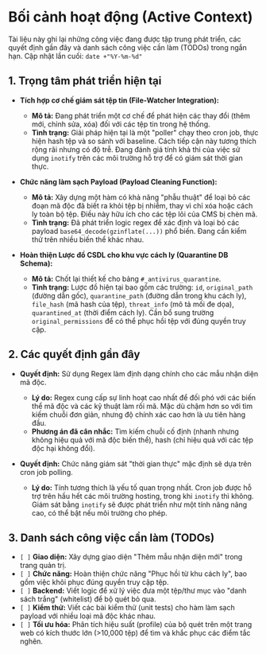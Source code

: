 # Bối cảnh hoạt động (Active Context)

Tài liệu này ghi lại những công việc đang được tập trung phát triển, các quyết định gần đây và danh sách công việc cần làm (TODOs) trong ngắn hạn. Cập nhật lần cuối: `date +"%Y-%m-%d"`

## 1. Trọng tâm phát triển hiện tại

- **Tích hợp cơ chế giám sát tệp tin (File-Watcher Integration):**
  - **Mô tả:** Đang phát triển một cơ chế để phát hiện các thay đổi (thêm mới, chỉnh sửa, xóa) đối với các tệp tin trong hệ thống.
  - **Tình trạng:** Giải pháp hiện tại là một "poller" chạy theo cron job, thực hiện hash tệp và so sánh với baseline. Cách tiếp cận này tương thích rộng rãi nhưng có độ trễ. Đang đánh giá tính khả thi của việc sử dụng `inotify` trên các môi trường hỗ trợ để có giám sát thời gian thực.

- **Chức năng làm sạch Payload (Payload Cleaning Function):**
  - **Mô tả:** Xây dựng một hàm có khả năng "phẫu thuật" để loại bỏ các đoạn mã độc đã biết ra khỏi tệp bị nhiễm, thay vì chỉ xóa hoặc cách ly toàn bộ tệp. Điều này hữu ích cho các tệp lõi của CMS bị chèn mã.
  - **Tình trạng:** Đã phát triển logic regex để xác định và loại bỏ các payload `base64_decode(gzinflate(...))` phổ biến. Đang cần kiểm thử trên nhiều biến thể khác nhau.

- **Hoàn thiện Lược đồ CSDL cho khu vực cách ly (Quarantine DB Schema):**
  - **Mô tả:** Chốt lại thiết kế cho bảng `#_antivirus_quarantine`.
  - **Tình trạng:** Lược đồ hiện tại bao gồm các trường: `id`, `original_path` (đường dẫn gốc), `quarantine_path` (đường dẫn trong khu cách ly), `file_hash` (mã hash của tệp), `threat_info` (mô tả mối đe dọa), `quarantined_at` (thời điểm cách ly). Cần bổ sung trường `original_permissions` để có thể phục hồi tệp với đúng quyền truy cập.

## 2. Các quyết định gần đây

- **Quyết định:** Sử dụng Regex làm định dạng chính cho các mẫu nhận diện mã độc.
  - **Lý do:** Regex cung cấp sự linh hoạt cao nhất để đối phó với các biến thể mã độc và các kỹ thuật làm rối mã. Mặc dù chậm hơn so với tìm kiếm chuỗi đơn giản, nhưng độ chính xác cao hơn là ưu tiên hàng đầu.
  - **Phương án đã cân nhắc:** Tìm kiếm chuỗi cố định (nhanh nhưng không hiệu quả với mã độc biến thể), hash (chỉ hiệu quả với các tệp độc hại không đổi).

- **Quyết định:** Chức năng giám sát "thời gian thực" mặc định sẽ dựa trên cron job polling.
  - **Lý do:** Tính tương thích là yếu tố quan trọng nhất. Cron job được hỗ trợ trên hầu hết các môi trường hosting, trong khi `inotify` thì không. Giám sát bằng `inotify` sẽ được phát triển như một tính năng nâng cao, có thể bật nếu môi trường cho phép.

## 3. Danh sách công việc cần làm (TODOs)

- `[ ]` **Giao diện:** Xây dựng giao diện "Thêm mẫu nhận diện mới" trong trang quản trị.
- `[ ]` **Chức năng:** Hoàn thiện chức năng "Phục hồi từ khu cách ly", bao gồm việc khôi phục đúng quyền truy cập tệp.
- `[ ]` **Backend:** Viết logic để xử lý việc đưa một tệp/thư mục vào "danh sách trắng" (whitelist) để bộ quét bỏ qua.
- `[ ]` **Kiểm thử:** Viết các bài kiểm thử (unit tests) cho hàm làm sạch payload với nhiều loại mã độc khác nhau.
- `[ ]` **Tối ưu hóa:** Phân tích hiệu suất (profile) của bộ quét trên một trang web có kích thước lớn (>10,000 tệp) để tìm và khắc phục các điểm tắc nghẽn. 
